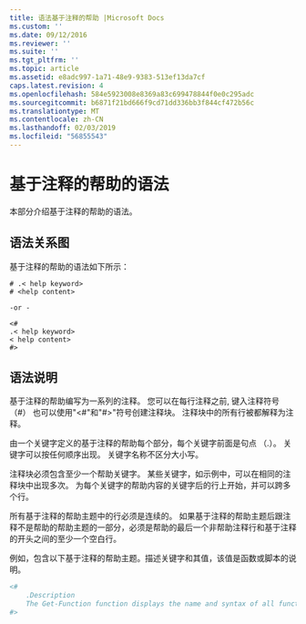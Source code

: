 ```yaml
---
title: 语法基于注释的帮助 |Microsoft Docs
ms.custom: ''
ms.date: 09/12/2016
ms.reviewer: ''
ms.suite: ''
ms.tgt_pltfrm: ''
ms.topic: article
ms.assetid: e8adc997-1a71-48e9-9383-513ef13da7cf
caps.latest.revision: 4
ms.openlocfilehash: 584e5923008e8369a83c699478844f0e0c295adc
ms.sourcegitcommit: b6871f21bd666f9cd71dd336bb3f844cf472b56c
ms.translationtype: MT
ms.contentlocale: zh-CN
ms.lasthandoff: 02/03/2019
ms.locfileid: "56855543"
---
```

# <a name="syntax-of-comment-based-help"></a>基于注释的帮助的语法

本部分介绍基于注释的帮助的语法。

## <a name="syntax-diagram"></a>语法关系图

 基于注释的帮助的语法如下所示：

```
# .< help keyword>
# <help content>

-or -

<#
.< help keyword>
< help content>
#>
```

## <a name="syntax-description"></a>语法说明

 基于注释的帮助编写为一系列的注释。 您可以在每行注释之前, 键入注释符号 （#） 也可以使用"\<#"和"#>"符号创建注释块。 注释块中的所有行被都解释为注释。

 由一个关键字定义的基于注释的帮助每个部分，每个关键字前面是句点 （.）。 关键字可以按任何顺序出现。 关键字名称不区分大小写。

 注释块必须包含至少一个帮助关键字。 某些关键字，如示例中，可以在相同的注释块中出现多次。 为每个关键字的帮助内容的关键字后的行上开始，并可以跨多个行。

 所有基于注释的帮助主题中的行必须是连续的。 如果基于注释的帮助主题后跟注释不是帮助的帮助主题的一部分，必须是帮助的最后一个非帮助注释行和基于注释的开头之间的至少一个空白行。

 例如，包含以下基于注释的帮助主题。描述关键字和其值，该值是函数或脚本的说明。

```powershell
<#
    .Description
    The Get-Function function displays the name and syntax of all functions in the session.
#>
```